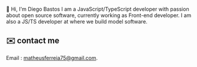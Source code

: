 

👋 Hi, I'm Diego Bastos I am a JavaScript/TypeScript developer with passion about open source software, currently working as  Front-end developer.
I am also a JS/TS developer at where we build model software.

## ✉️ contact me

Email : <a href="mailto:webmaster@example.com">matheusferreia75@gmail.com</a>.<br>
